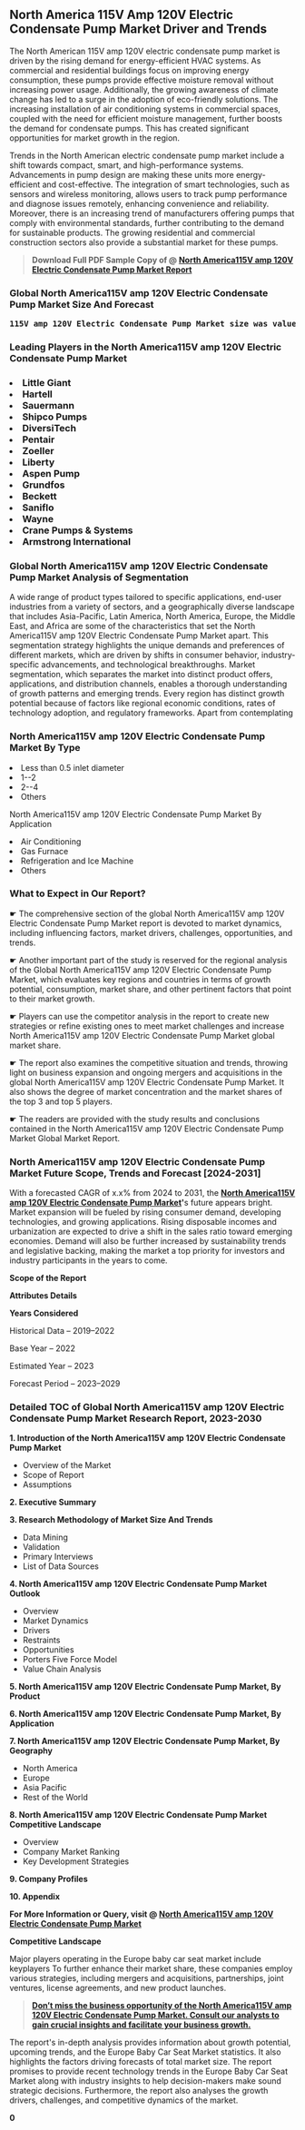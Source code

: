 <p> <h2>North America 115V Amp 120V Electric Condensate Pump Market Driver and Trends</h2><p>The North American 115V amp 120V electric condensate pump market is driven by the rising demand for energy-efficient HVAC systems. As commercial and residential buildings focus on improving energy consumption, these pumps provide effective moisture removal without increasing power usage. Additionally, the growing awareness of climate change has led to a surge in the adoption of eco-friendly solutions. The increasing installation of air conditioning systems in commercial spaces, coupled with the need for efficient moisture management, further boosts the demand for condensate pumps. This has created significant opportunities for market growth in the region.</p><p>Trends in the North American electric condensate pump market include a shift towards compact, smart, and high-performance systems. Advancements in pump design are making these units more energy-efficient and cost-effective. The integration of smart technologies, such as sensors and wireless monitoring, allows users to track pump performance and diagnose issues remotely, enhancing convenience and reliability. Moreover, there is an increasing trend of manufacturers offering pumps that comply with environmental standards, further contributing to the demand for sustainable products. The growing residential and commercial construction sectors also provide a substantial market for these pumps.</p></p><blockquote id="" class=""><strong>Download Full PDF Sample Copy of @&nbsp;<a href="https://www.verifiedmarketreports.com/download-sample/?rid=760848&utm_source=GitHub-Jan&utm_medium=283" target="_blank">North America115V amp 120V Electric Condensate Pump Market Report</a>&nbsp;&nbsp;</strong></blockquote><h3 id="" class=""><strong>Global&nbsp;North America115V amp 120V Electric Condensate Pump Market Size And Forecast</strong></h3><pre class="reader-text-block__code-block"><strong>115V amp 120V Electric Condensate Pump Market size was valued at USD 1.2 Billion in 2022 and is projected to reach USD 2.0 Billion by 2030, growing at a CAGR of 7.5% from 2024 to 2030.</strong></pre><h3 id="" class="">Leading Players in the&nbsp;North America115V amp 120V Electric Condensate Pump Market</h3><h3 class=""></Li><Li>Little Giant</Li><Li> Hartell</Li><Li> Sauermann</Li><Li> Shipco Pumps</Li><Li> DiversiTech</Li><Li> Pentair</Li><Li> Zoeller</Li><Li> Liberty</Li><Li> Aspen Pump</Li><Li> Grundfos</Li><Li> Beckett</Li><Li> Saniflo</Li><Li> Wayne</Li><Li> Crane Pumps & Systems</Li><Li> Armstrong International</h3><h3 id="" class="">Global&nbsp;North America115V amp 120V Electric Condensate Pump Market Analysis of Segmentation</h3><p id="" class="">A wide range of product types tailored to specific applications, end-user industries from a variety of sectors, and a geographically diverse landscape that includes Asia-Pacific, Latin America, North America, Europe, the Middle East, and Africa are some of the characteristics that set the North America115V amp 120V Electric Condensate Pump Market apart. This segmentation strategy highlights the unique demands and preferences of different markets, which are driven by shifts in consumer behavior, industry-specific advancements, and technological breakthroughs. Market segmentation, which separates the market into distinct product offers, applications, and distribution channels, enables a thorough understanding of growth patterns and emerging trends. Every region has distinct growth potential because of factors like regional economic conditions, rates of technology adoption, and regulatory frameworks. Apart from contemplating</p><h3 id="" class="">North America115V amp 120V Electric Condensate Pump Market&nbsp;By Type</h3><p></Li><Li>Less than 0.5 inlet diameter</Li><Li> 1--2</Li><Li> 2--4</Li><Li> Others</p><div class="" data-test-id=""><p>North America115V amp 120V Electric Condensate Pump Market&nbsp;By Application</p></div><p class=""></Li><Li>Air Conditioning</Li><Li> Gas Furnace</Li><Li> Refrigeration and Ice Machine</Li><Li> Others</p><div class="" data-test-id=""><h3><span class="">What to Expect in Our Report?</span></h3></div><div class="" data-test-id=""><p><span class="">☛ The comprehensive section of the global North America115V amp 120V Electric Condensate Pump Market report is devoted to market dynamics, including influencing factors, market drivers, challenges, opportunities, and trends.</span></p></div><div class="" data-test-id=""><p><span class="">☛ Another important part of the study is reserved for the regional analysis of the Global North America115V amp 120V Electric Condensate Pump Market, which evaluates key regions and countries in terms of growth potential, consumption, market share, and other pertinent factors that point to their market growth.</span></p></div><div class="" data-test-id=""><p><span class="">☛ Players can use the competitor analysis in the report to create new strategies or refine existing ones to meet market challenges and increase North America115V amp 120V Electric Condensate Pump Market global market share.</span></p></div><div class="" data-test-id=""><p><span class="">☛ The report also examines the competitive situation and trends, throwing light on business expansion and ongoing mergers and acquisitions in the global North America115V amp 120V Electric Condensate Pump Market. It also shows the degree of market concentration and the market shares of the top 3 and top 5 players.</span></p></div><div class="" data-test-id=""><p><span class="">☛ The readers are provided with the study results and conclusions contained in the North America115V amp 120V Electric Condensate Pump Market Global Market Report.</span></p></div><div class="" data-test-id=""><h3><span class="">North America115V amp 120V Electric Condensate Pump Market Future Scope, Trends and Forecast [2024-2031]</span></h3></div><div class="" data-test-id=""><p><span class="">With a forecasted CAGR of x.x% from 2024 to 2031, the <strong><a href="https://www.verifiedmarketreports.com/download-sample/?rid=760848&utm_source=GitHub-Jan&utm_medium=283" target="_blank">North America115V amp 120V Electric Condensate Pump Market</a>'</strong>s future appears bright. Market expansion will be fueled by rising consumer demand, developing technologies, and growing applications. Rising disposable incomes and urbanization are expected to drive a shift in the sales ratio toward emerging economies. Demand will also be further increased by sustainability trends and legislative backing, making the market a top priority for investors and industry participants in the years to come.</span></p><p id="ember66" class="ember-view reader-text-block__paragraph"><strong>Scope of the Report</strong></p><p id="ember67" class="ember-view reader-text-block__paragraph"><strong>Attributes Details</strong></p><p id="ember68" class="ember-view reader-text-block__paragraph"><strong>Years Considered</strong></p><p id="ember69" class="ember-view reader-text-block__paragraph">Historical Data &ndash; 2019&ndash;2022</p><p id="ember70" class="ember-view reader-text-block__paragraph">Base Year &ndash; 2022</p><p id="ember71" class="ember-view reader-text-block__paragraph">Estimated Year &ndash; 2023</p><p id="ember72" class="ember-view reader-text-block__paragraph">Forecast Period &ndash; 2023&ndash;2029</p></div><h3 id="" class="">Detailed TOC of Global North America115V amp 120V Electric Condensate Pump Market Research Report, 2023-2030</h3><p id="" class=""><strong>1. Introduction of the North America115V amp 120V Electric Condensate Pump Market</strong></p><ul><li>Overview of the Market</li><li>Scope of Report</li><li>Assumptions</li></ul><p id="" class=""><strong>2. Executive Summary</strong></p><p id="" class=""><strong>3. Research Methodology of Market Size And Trends</strong></p><ul><li>Data Mining</li><li>Validation</li><li>Primary Interviews</li><li>List of Data Sources</li></ul><p id="" class=""><strong>4. North America115V amp 120V Electric Condensate Pump Market Outlook</strong></p><ul><li>Overview</li><li>Market Dynamics</li><li>Drivers</li><li>Restraints</li><li>Opportunities</li><li>Porters Five Force Model</li><li>Value Chain Analysis</li></ul><p id="" class=""><strong>5. North America115V amp 120V Electric Condensate Pump Market, By Product</strong></p><p id="" class=""><strong>6. North America115V amp 120V Electric Condensate Pump Market, By Application</strong></p><p id="" class=""><strong>7. North America115V amp 120V Electric Condensate Pump Market, By Geography</strong></p><ul><li>North America</li><li>Europe</li><li>Asia Pacific</li><li>Rest of the World</li></ul><p id="" class=""><strong>8. North America115V amp 120V Electric Condensate Pump Market Competitive Landscape</strong></p><ul><li>Overview</li><li>Company Market Ranking</li><li>Key Development Strategies</li></ul><p id="" class=""><strong>9. Company Profiles</strong></p><p id="" class=""><strong>10. Appendix</strong></p><p><strong>For More Information or Query, visit&nbsp;@ <a href="https://www.verifiedmarketreports.com/product/115v-amp-120v-electric-condensate-pump-market/" target="_blank">North America115V amp 120V Electric Condensate Pump Market</a></strong></p><p id="ember61" class="ember-view reader-text-block__paragraph"><strong>Competitive Landscape</strong></p><p id="ember62" class="ember-view reader-text-block__paragraph">Major players operating in the Europe baby car seat market include keyplayers To further enhance their market share, these companies employ various strategies, including mergers and acquisitions, partnerships, joint ventures, license agreements, and new product launches.</p><blockquote id="ember63" class="ember-view reader-text-block__blockquote"><strong><a href="https://www.verifiedmarketreports.com/download-sample/?rid=760848&utm_source=GitHub-Jan&utm_medium=283" target="_blank">Don&rsquo;t miss the business opportunity of the North America115V amp 120V Electric Condensate Pump Market. Consult our analysts to gain crucial insights and facilitate your business growth.</a></strong></blockquote><p id="ember64" class="ember-view reader-text-block__paragraph">The report's in-depth analysis provides information about growth potential, upcoming trends, and the Europe Baby Car Seat Market statistics. It also highlights the factors driving forecasts of total market size. The report promises to provide recent technology trends in the Europe Baby Car Seat Market along with industry insights to help decision-makers make sound strategic decisions. Furthermore, the report also analyses the growth drivers, challenges, and competitive dynamics of the market.</p><p class="ember-view reader-text-block__paragraph"><strong>0</strong></p>
